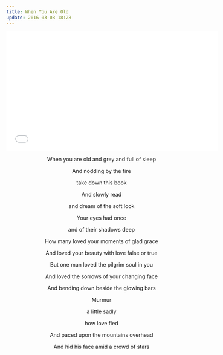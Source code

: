 ```yaml
---
title: When You Are Old
update: 2016-03-08 18:28
---
```


<iframe width="560" height="315" src="{{ site.baseurl }}/videos/WhenYouAreOld.swf" frameborder="0" allowfullscreen></iframe>

<div class="divider"></div>

<center>

When you are old and grey and full of sleep

</center>
<center>

And nodding by the fire

</center>
<center>

take down this book

</center>
<center>

And slowly read

</center>
<center>

and dream of the soft look

</center>
<center>

Your eyes had once

</center>
<center>

and of their shadows deep

</center>
<center>

How many loved your moments of glad grace

</center>
<center>

And loved your beauty with love false or true

</center>
<center>

But one man loved the pilgrim soul in you

</center>
<center>

And loved the sorrows of your changing face

</center>
<center>

And bending down beside the glowing bars

</center>
<center>

Murmur

</center>
<center>

a little sadly

</center>
<center>

how love fled

</center>
<center>

And paced upon the mountains overhead

</center>
<center>

And hid his face amid a crowd of stars

</center>

<div class="divider"></div>